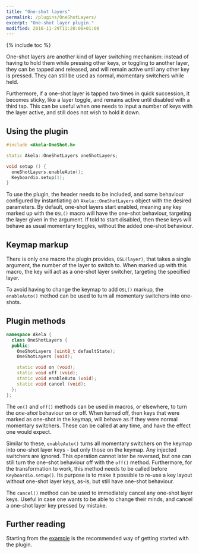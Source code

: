 ```yaml
---
title: "One-shot layers"
permalink: /plugins/OneShotLayers/
excerpt: "One-shot layer plugin."
modified: 2016-11-29T11:20:00+01:00
---
```


{% include toc %}

One-shot layers are another kind of layer switching mechanism: instead of having
to hold them while pressing other keys, or toggling to another layer, they can
be tapped and released, and will remain active until any other key is pressed.
They can still be used as normal, momentary switchers while held.

Furthermore, if a one-shot layer is tapped two times in quick succession, it
becomes sticky, like a layer toggle, and remains active until disabled with a
third tap. This can be useful when one needs to input a number of keys with the
layer active, and still does not wish to hold it down.

## Using the plugin

```c++
#include <Akela-OneShot.h>

static Akela::OneShotLayers oneShotLayers;

void setup () {
  oneShotLayers.enableAuto();
  Keyboardio.setup(1);
}
```

To use the plugin, the header needs to be included, and some behaviour
configured by instantiating an `Akela::OneShotLayers` object with the desired
parameters. By default, one-shot layers start enabled, meaning any key marked up
with the `OSL()` macro will have the one-shot behaviour, targeting the layer
given in the argument. If told to start disabled, then these keys will behave as
usual momentary toggles, without the added one-shot behaviour.

## Keymap markup

There is only one macro the plugin provides, `OSL(layer)`, that takes a single
argument, the number of the layer to switch to. When marked up with this macro,
the key will act as a one-shot layer switcher, targeting the specified layer.

To avoid having to change the keymap to add `OSL()` markup, the `enableAuto()`
method can be used to turn all momentary switchers into one-shots.

## Plugin methods

```c++
namespace Akela {
  class OneShotLayers {
  public:
    OneShotLayers (uint8_t defaultState);
    OneShotLayers (void);

    static void on (void);
    static void off (void);
    static void enableAuto (void);
    static void cancel (void);
  };
};
```

The `on()` and `off()` methods can be used in macros, or elsewhere, to turn the
*one-shot* behaviour on or off. When turned off, then keys that were marked as
one-shot in the keymap, will behave as if they were normal momentary switchers.
These can be called at any time, and have the effect one would expect.

Similar to these, `enableAuto()` turns all momentary switchers on the keymap
into one-shot layer keys - but only those on the keymap. Any injected switchers
are ignored. This operation cannot later be reversed, but one can still turn the
one-shot behaviour off with the `off()` method. Furthermore, for the
transformation to work, this method needs to be called before
`Keyboardio.setup()`. Its purpose is to make it possible to re-use a key layout
without one-shot layer keys, as-is, but still have one-shot behaviour.

The `cancel()` method can be used to immediately cancel any one-shot layer keys.
Useful in case one wants to be able to change their minds, and cancel a one-shot
layer key pressed by mistake.

## Further reading

Starting from the [example][plugin:example] is the recommended way of getting
started with the plugin.

 [plugin:example]: https://github.com/algernon/Akela/blob/master/lib/Akela-OneShot/examples/OneShot/OneShot.ino
